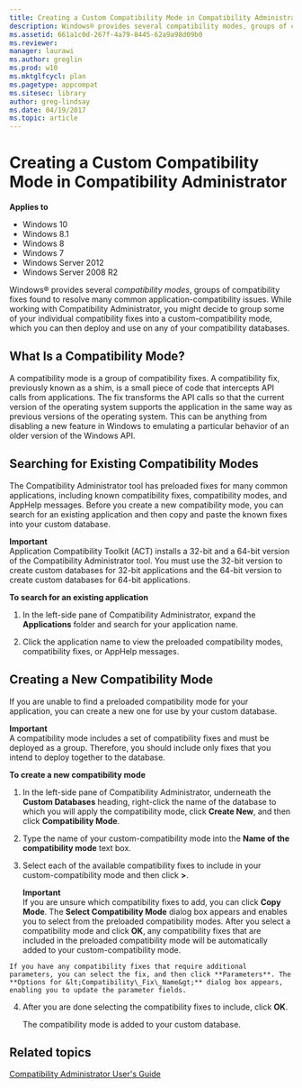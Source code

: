 ```yaml
---
title: Creating a Custom Compatibility Mode in Compatibility Administrator (Windows 10)
description: Windows® provides several compatibility modes, groups of compatibility fixes found to resolve many common application-compatibility issues.
ms.assetid: 661a1c0d-267f-4a79-8445-62a9a98d09b0
ms.reviewer: 
manager: laurawi
ms.author: greglin
ms.prod: w10
ms.mktglfcycl: plan
ms.pagetype: appcompat
ms.sitesec: library
author: greg-lindsay
ms.date: 04/19/2017
ms.topic: article
---
```


# Creating a Custom Compatibility Mode in Compatibility Administrator


**Applies to**

-   Windows 10
-   Windows 8.1
-   Windows 8
-   Windows 7
-   Windows Server 2012
-   Windows Server 2008 R2

Windows® provides several *compatibility modes*, groups of compatibility fixes found to resolve many common application-compatibility issues. While working with Compatibility Administrator, you might decide to group some of your individual compatibility fixes into a custom-compatibility mode, which you can then deploy and use on any of your compatibility databases.

## What Is a Compatibility Mode?


A compatibility mode is a group of compatibility fixes. A compatibility fix, previously known as a shim, is a small piece of code that intercepts API calls from applications. The fix transforms the API calls so that the current version of the operating system supports the application in the same way as previous versions of the operating system. This can be anything from disabling a new feature in Windows to emulating a particular behavior of an older version of the Windows API.

## Searching for Existing Compatibility Modes


The Compatibility Administrator tool has preloaded fixes for many common applications, including known compatibility fixes, compatibility modes, and AppHelp messages. Before you create a new compatibility mode, you can search for an existing application and then copy and paste the known fixes into your custom database.

**Important**  
Application Compatibility Toolkit (ACT) installs a 32-bit and a 64-bit version of the Compatibility Administrator tool. You must use the 32-bit version to create custom databases for 32-bit applications and the 64-bit version to create custom databases for 64-bit applications.



**To search for an existing application**

1.  In the left-side pane of Compatibility Administrator, expand the **Applications** folder and search for your application name.

2.  Click the application name to view the preloaded compatibility modes, compatibility fixes, or AppHelp messages.

## Creating a New Compatibility Mode


If you are unable to find a preloaded compatibility mode for your application, you can create a new one for use by your custom database.

**Important**  
A compatibility mode includes a set of compatibility fixes and must be deployed as a group. Therefore, you should include only fixes that you intend to deploy together to the database.



**To create a new compatibility mode**

1.  In the left-side pane of Compatibility Administrator, underneath the **Custom Databases** heading, right-click the name of the database to which you will apply the compatibility mode, click **Create New**, and then click **Compatibility Mode**.

2.  Type the name of your custom-compatibility mode into the **Name of the compatibility mode** text box.

3.  Select each of the available compatibility fixes to include in your custom-compatibility mode and then click **&gt;**.

    **Important**  
    If you are unsure which compatibility fixes to add, you can click **Copy Mode**. The **Select Compatibility Mode** dialog box appears and enables you to select from the preloaded compatibility modes. After you select a compatibility mode and click **OK**, any compatibility fixes that are included in the preloaded compatibility mode will be automatically added to your custom-compatibility mode.



~~~
If you have any compatibility fixes that require additional parameters, you can select the fix, and then click **Parameters**. The **Options for &lt;Compatibility\_Fix\_Name&gt;** dialog box appears, enabling you to update the parameter fields.
~~~

4. After you are done selecting the compatibility fixes to include, click **OK**.

   The compatibility mode is added to your custom database.

## Related topics
[Compatibility Administrator User's Guide](compatibility-administrator-users-guide.md)









